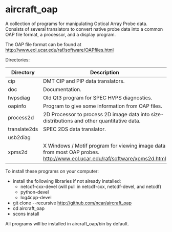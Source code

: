 # aircraft_oap
A collection of programs for manipulating Optical Array Probe data.  Consists of several translators to convert native probe data into a common OAP file format, a processor, and a display program.

The OAP file format can be found at http://www.eol.ucar.edu/raf/software/OAPfiles.html

Directories:

| Directory | Description |
| ----------- | ----------------------------------------------------------------------------------------- |
| cip | DMT CIP and PIP data translators. |
| doc | Documentation. |
| hvpsdiag | Old Qt3 program for SPEC HVPS diagnostics. |
| oapinfo | Program to give some information from OAP files. |
| process2d | 2D Processor to process 2D image data into size-distributions and other quantitative data. |
| translate2ds | SPEC 2DS data translator. |
| usb2diag | |
| xpms2d | X Windows / Motif program for viewing image data from most OAP probes. http://www.eol.ucar.edu/raf/software/xpms2d.html |

To install these programs on your computer:
- install the following libraries if not already installed:
  - netcdf-cxx-devel (will pull in netcdf-cxx, netcdf-devel, and netcdf)
  - python-devel
  - log4cpp-devel
- git clone --recursive http://github.com/ncar/aircraft_oap
- cd aircraft_oap
- scons install

All programs will be installed in aircraft_oap/bin by default.

